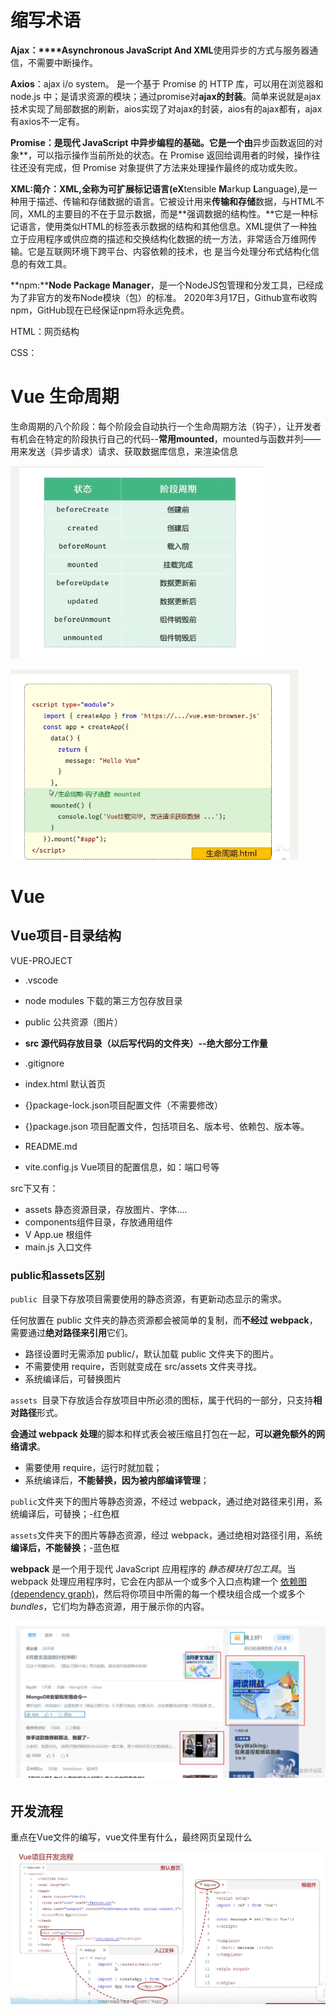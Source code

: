# 缩写术语

**Ajax：****Asynchronous JavaScript And XML**使用异步的方式与服务器通信，不需要中断操作。

**Axios**：ajax i/o system。 是一个基于 Promise 的 HTTP 库，可以用在浏览器和 node.js 中；是请求资源的模块；通过promise对**ajax的封装**。简单来说就是ajax技术实现了局部数据的刷新，aios实现了对ajax的封装，aios有的ajax都有，ajax有axios不一定有。

**Promise：是现代 JavaScript 中异步编程的基础。它是一个由**异步函数返回的对象**，可以指示操作当前所处的状态。在 Promise 返回给调用者的时候，操作往往还没有完成，但 Promise 对象提供了方法来处理操作最终的成功或失败。

**XML:**简介：XML,全称为可扩展标记语言(e**X**tensible **M**arkup **L**anguage),是一种用于描述、传输和存储数据的语言。它被设计用来**传输和存储**数据，与HTML不同，XML的主要目的不在于显示数据，而是**强调数据的结构性。**它是一种标记语言，使用类似HTML的标签表示数据的结构和其他信息。XML提供了一种独立于应用程序或供应商的描述和交换结构化数据的统一方法，非常适合万维网传输。它是互联网环境下跨平台、内容依赖的技术，也
是当今处理分布式结构化信息的有效工具。

**npm:****Node Package Manager**，是一个NodeJS包管理和分发工具，已经成为了非官方的发布Node模块（包）的标准。 2020年3月17日，Github宣布收购npm，GitHub现在已经保证npm将永远免费。

HTML：网页结构

CSS：

# Vue 生命周期

生命周期的八个阶段：每个阶段会自动执行一个生命周期方法（钩子），让开发者有机会在特定的阶段执行自己的代码--**常用mounted**，mounted与函数并列——用来发送（异步请求）请求、获取数据库信息，来渲染信息

![image-20240501233248963](./assets/image-20240501233248963.png)

![image-20240501233258127](./assets/image-20240501233258127.png)

# Vue

## Vue项目-目录结构

VUE-PROJECT

- .vscode
- node modules 下载的第三方包存放目录

- public               公共资源（图片）
- **src                     源代码存放目录（以后写代码的文件夹）--绝大部分工作量**
- .gitignore
- index.html        默认首页
- {}package-lock.json项目配置文件（不需要修改）
- {}package.json           项目配置文件，包括项目名、版本号、依赖包、版本等。
- README.md
- vite.config.js        Vue项目的配置信息，如：端口号等

src下又有：

- assets           静态资源目录，存放图片、字体.…
- components组件目录，存放通用组件
- V App.ue      根组件
- main.js          入口文件

### public和assets区别

`public `目录下存放项目需要使用的静态资源，有更新动态显示的需求。

任何放置在 public 文件夹的静态资源都会被简单的复制，而**不经过 webpack**，需要通过**绝对路径来引用**它们。

- 路径设置时无需添加 public/，默认加载 public 文件夹下的图片。
- 不需要使用 require，否则就变成在 src/assets 文件夹寻找。
- 系统编译后，可替换图片

`assets `目录下存放适合存放项目中所必须的图标，属于代码的一部分，只支持**相对路径**形式。

**会通过 webpack 处理**的脚本和样式表会被压缩且打包在一起，**可以避免额外的网络请求**。

- 需要使用 require，运行时就加载；
- 系统编译后，**不能替换，因为被内部编译管理**；

`public`文件夹下的图片等静态资源，不经过 webpack，通过绝对路径来引用，系统编译后，可替换；-红色框

`assets`文件夹下的图片等静态资源，经过 webpack，通过绝相对路径引用，系统**编译后，不能替换**；-蓝色框

**webpack** 是一个用于现代 JavaScript 应用程序的 *静态模块打包工具*。当 webpack 处理应用程序时，它会在内部从一个或多个入口点构建一个 [依赖图(dependency graph)](https://webpack.docschina.org/concepts/dependency-graph/)，然后将你项目中所需的每一个模块组合成一个或多个 *bundles*，它们均为静态资源，用于展示你的内容。

![image-20240502005705101](./assets/image-20240502005705101.png)

## 开发流程

重点在Vue文件的编写，vue文件里有什么，最终网页呈现什么

![image-20240502011122791](./assets/image-20240502011122791.png)
